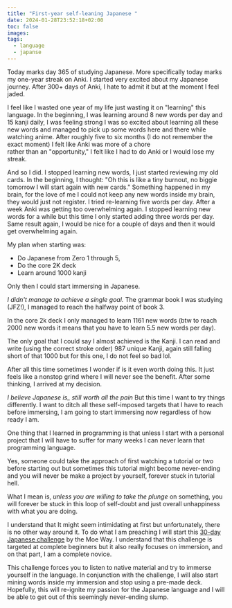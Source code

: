 ```yaml
---
title: "First-year self-leaning Japanese "
date: 2024-01-28T23:52:18+02:00
toc: false
images:
tags:
  - language
  - japanse
---
```


Today marks day 365 of studying Japanese.
More specifically today marks my one-year streak on Anki.
I started very excited about my Japanese journey.
After 300+ days of Anki, I hate to admit it but at the moment I feel jaded.

I feel like I wasted one year of my life just wasting it on "learning" this language.
In the beginning, I was learning around 8 new words per day and 15 kanji daily, I was feeling strong
I was so excited about learning all these new words and managed to pick up some words here and there while
watching anime.
After roughly five to six months (I do not remember the exact moment) I felt like Anki was more of a chore\
rather than an "opportunity," I felt like I had to do Anki or I would lose my streak.

And so I did.
I stopped learning new words, I just started reviewing my old cards.
In the beginning, I thought: "Oh this is like a tiny burnout, no biggie tomorrow I will start again with  new cards."
Something happened in my brain, for the love of me I could not keep any new words inside my brain, they would
just not register.
I tried re-learning five words per day. After a week Anki was getting too overwhelming again.
I stopped learning new words for a while but this time I only started adding three words per day.
Same result again, I would be nice for a couple of days and then it would get overwhelming again.

My plan when starting was:
- Do Japanese from Zero 1 through 5,
- Do the core 2K deck
- Learn around 1000 kanji

Only then I could start immersing in Japanese.


*I didn't manage to achieve a single goal.*
The grammar book I was studying (JFZ!), I managed to reach the 
halfway point of book 3.

In the core 2k deck I only managed to learn 1161 new words (btw to reach 2000 new words it means that you have to learn 5.5 new words per day).

The only goal that I could say I almost achieved is the Kanji.
I can read and write (using the correct stroke order) 987 unique Kanji, again still falling short of that 1000 but for this one, I do not feel
so bad lol.

After all this time sometimes I wonder if is it even worth doing this.
It just feels like a nonstop grind where I will never see the benefit.
After some thinking, I arrived at my decision.

*I believe Japanese is_ still worth all the pain*
But this time I want to try things differently.
I want to ditch all these self-imposed targets that I have to reach before immersing, I am going to start immersing now regardless of how ready I am.

One thing that I learned in programming is that unless I start with a personal project that I will have to suffer for many weeks I can never learn that 
programming language.

Yes, someone could take the approach of first watching a tutorial or two before starting out but sometimes this tutorial might become never-ending 
and you will never be make a project by yourself, forever stuck in tutorial hell.

What I mean is, *unless you are willing to take the plunge* on something, you will forever be stuck in this loop of self-doubt and just overall 
unhappiness with what you are doing.

I understand that It might seem intimidating at first but unfortunately, there is no other way around it.
To do what I am preaching I will start this  [30-day Japanese challenge](https://learnjapanese.moe/routine/) by the Moe Way.
I understand that this challenge is targeted at complete beginners but it also really focuses on immersion, and on that part, I am a complete novice.

This challenge forces you to listen to native material and try to immerse yourself in the language.
In conjunction with the challenge, I will also start mining words inside my immersion and stop using a pre-made deck.
Hopefully, this will re-ignite my passion for the Japanese language and I will be able to get out of this seemingly never-ending slump.














